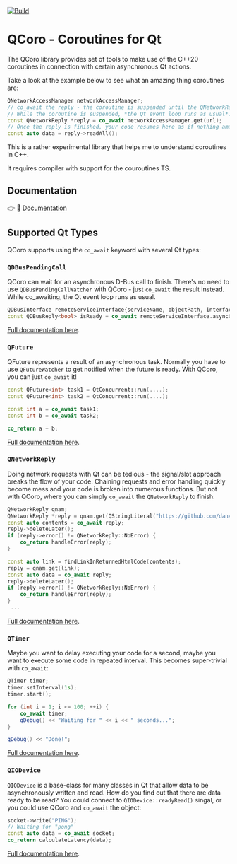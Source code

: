 [![Build](https://github.com/danvratil/qcoro/actions/workflows/build.yml/badge.svg)](https://github.com/danvratil/qcoro/actions/workflows/build.yml)

# QCoro - Coroutines for Qt

The QCoro library provides set of tools to make use of the C++20 coroutines in connection
with certain asynchronous Qt actions.

Take a look at the example below to see what an amazing thing coroutines are:
```cpp
QNetworkAccessManager networkAccessManager;
// co_await the reply - the coroutine is suspended until the QNetworkReply is finished.
// While the coroutine is suspended, *the Qt event loop runs as usual*.
const QNetworkReply *reply = co_await networkAccessManager.get(url);
// Once the reply is finished, your code resumes here as if nothing amazing has just happened ;-)
const auto data = reply->readAll();
```

This is a rather experimental library that helps me to understand coroutines
in C++.

It requires compiler with support for the couroutines TS.

## Documentation

👉 📘 [Documentation](https://qcoro.dvratil.cz/)

## Supported Qt Types

QCoro supports using the `co_await` keyword with several Qt types:

### `QDBusPendingCall`

QCoro can wait for an asynchronous D-Bus call to finish. There's no need to use `QDBusPendingCallWatcher`
with QCoro - just `co_await` the result instead. While co_awaiting, the Qt event loop runs as usual.

```cpp
QDBusInterface remoteServiceInterface{serviceName, objectPath, interface};
const QDBusReply<bool> isReady = co_await remoteServiceInterface.asyncCall(QStringLiteral("isReady"));
```

[Full documentation here](https://qcoro.dvratil.cz/reference/qdbuspendingcall).

### `QFuture`

QFuture represents a result of an asynchronous task. Normally you have to use `QFutureWatcher` to get
notified when the future is ready. With QCoro, you can just `co_await` it!

```cpp
const QFuture<int> task1 = QtConcurrent::run(....);
const QFuture<int> task2 = QtConcurrent::run(....);

const int a = co_await task1;
const int b = co_await task2;

co_return a + b;
```

[Full documentation here](https://qcoro.dvratil.cz/reference/qfuture).

### `QNetworkReply`

Doing network requests with Qt can be tedious - the signal/slot approach breaks the flow
of your code. Chaining requests and error handling quickly become mess and your code is
broken into numerous functions. But not with QCoro, where you can simply `co_await` the
`QNetworkReply` to finish:

```cpp
QNetworkReply qnam;
QNetworkReply *reply = qnam.get(QStringLiteral("https://github.com/danvratil/qcoro"));
const auto contents = co_await reply;
reply->deleteLater();
if (reply->error() != QNetworkReply::NoError) {
    co_return handleError(reply);
}

const auto link = findLinkInReturnedHtmlCode(contents);
reply = qnam.get(link);
const auto data = co_await reply;
reply->deleteLater();
if (reply->error() != QNetworkReply::NoError) {
    co_return handleError(reply);
}
 ...
 ```

[Full documentation here](https://qcoro.dvratil.cz/reference/qnetworkreply).

### `QTimer`

Maybe you want to delay executing your code for a second, maybe you want to execute some
code in repeated interval. This becomes super-trivial with `co_await`:

```cpp
QTimer timer;
timer.setInterval(1s);
timer.start();

for (int i = 1; i <= 100; ++i) {
    co_await timer;
    qDebug() << "Waiting for " << i << " seconds...";
}

qDebug() << "Done!";
```

[Full documentation here](https://qcoro.dvratil.cz/reference/qtimer).

### `QIODevice`

`QIODevice` is a base-class for many classes in Qt that allow data to be asynchronously
written and read. How do you find out that there are data ready to be read? You could
connect to `QIODevice::readyRead()` singal, or you could use QCoro and `co_await` the object:

```cpp
socket->write("PING");
// Waiting for "pong"
const auto data = co_await socket;
co_return calculateLatency(data);
```

[Full documentation here](https://qcoro.dvratil.cz/reference/qiodevice).

